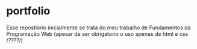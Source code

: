 # portfolio
Esse repostiório inicialmente se trata do meu trabalho de Fundamentos da Programação Web (apesar de ser obrigatorio o uso apenas de html e css /*????*/)
